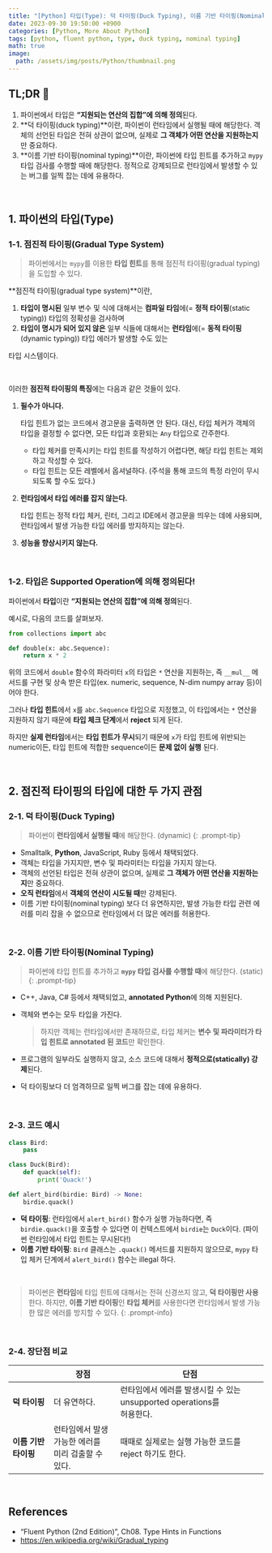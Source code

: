 ```yaml
---
title: "[Python] 타입(Type): 덕 타이핑(Duck Typing), 이름 기반 타이핑(Nominal Typing)"
date: 2023-09-30 19:50:00 +0900
categories: [Python, More About Python]
tags: [python, fluent python, type, duck typing, nominal typing]
math: true
image: 
  path: /assets/img/posts/Python/thumbnail.png
---
```


## TL;DR 📌

1. 파이썬에서 타입은 **“지원되는 연산의 집합”에 의해 정의**된다.
2. **덕 타이핑(duck typing)**이란, 파이썬이 런타임에서 실행될 때에 해당한다. 객체의 선언된 타입은 전혀 상관이 없으며, 실제로 **그 객체가 어떤 연산을 지원하는지**만 중요하다.
3. **이름 기반 타이핑(nominal typing)**이란, 파이썬에 타입 힌트를 추가하고 `mypy` 타입 검사를 수행할 때에 해당한다. 정적으로 강제되므로 런타임에서 발생할 수 있는 버그를 일찍 잡는 데에 유용하다.

<br>

## 1. 파이썬의 타입(Type)

### 1-1. 점진적 타이핑(Gradual Type System)

> 파이썬에서는 `mypy`를 이용한 **타입 힌트**를 통해 점진적 타이핑(gradual typing)을 도입할 수 있다.

**점진적 타이핑(gradual type system)**이란,

1. **타입이 명시된** 일부 변수 및 식에 대해서는 <span class="red">**컴파일 타임**</span>에(= **정적 타이핑**(static typing)) 타입의 정확성을 검사하며
2. **타입이 명시가 되어 있지 않은** 일부 식들에 대해서는 <span class="red">**런타임**</span>에(= **동적 타이핑**(dynamic typing)) 타입 에러가 발생할 수도 있는

타입 시스템이다.

<br>

이러한 **점진적 타이핑의 특징**에는 다음과 같은 것들이 있다.

1. <span class="shlp">**필수가 아니다.**</span>
    
    타입 힌트가 없는 코드에서 경고문을 출력하면 안 된다. 대신, 타입 체커가 객체의 타입을 결정할 수 없다면, 모든 타입과 호환되는 `Any` 타입으로 간주한다.
    
    - 타입 체커를 만족시키는 타입 힌트를 작성하기 어렵다면, 해당 타입 힌트는 제외하고 작성할 수 있다.
    - 타입 힌트는 모든 레벨에서 옵셔널하다. (주석을 통해 코드의 특정 라인이 무시되도록 할 수도 있다.)
2. <span class="shlp">**런타임에서 타입 에러를 잡지 않는다.**</span>
    
    타입 힌트는 정적 타입 체커, 린터, 그리고 IDE에서 경고문을 띄우는 데에 사용되며, 런타임에서 발생 가능한 타입 에러를 방지하지는 않는다.
    
3. <span class="shlp">**성능을 향상시키지 않는다.**</span>

<br>

### 1-2. 타입은 Supported Operation에 의해 정의된다!

파이썬에서 **타입**이란 <span class="blue">**“지원되는 연산의 집합”에 의해 정의**</span>된다.

예시로, 다음의 코드를 살펴보자.

```python
from collections import abc

def double(x: abc.Sequence):
    return x * 2
```

위의 코드에서 `double` 함수의 파라미터 `x`의 타입은 `*` 연산을 지원하는, 즉 `__mul__` 메서드를 구현 및 상속 받은 타입(ex. numeric, sequence, N-dim numpy array 등)이어야 한다.

그러나 **타입 힌트**에서 `x`를 `abc.Sequence` 타입으로 지정했고, 이 타입에서는 `*` 연산을 지원하지 않기 때문에 <span class="red">**타입 체크 단계**</span>에서 **reject** 되게 된다.

하지만 <span class="red">**실제 런타임**</span>에서는 **타입 힌트가 무시**되기 때문에 `x`가 타입 힌트에 위반되는 numeric이든, 타입 힌트에 적합한 sequence이든 **문제 없이 실행** 된다.

<br>

## 2. 점진적 타이핑의 타입에 대한 두 가지 관점

### 2-1. 덕 타이핑(Duck Typing)

> 파이썬이 **런타임에서 실행될 때**에 해당한다. (dynamic)
{: .prompt-tip}

- Smalltalk, <span class="blue">**Python**</span>, JavaScript, Ruby 등에서 채택되었다.
- 객체는 타입을 가지지만, 변수 및 파라미터는 타입을 가지지 않는다.
- 객체의 선언된 타입은 전혀 상관이 없으며, 실제로 **그 객체가 어떤 연산을 지원하는지**만 중요하다.
- **오직 런타임**에서 **객체의 연산이 시도될 때**만 강제된다.
- 이름 기반 타이핑(nominal typing) 보다 더 유연하지만, 발생 가능한 타입 관련 에러를 미리 잡을 수 없으므로 런타임에서 더 많은 에러를 허용한다.

<br>

### 2-2. 이름 기반 타이핑(Nominal Typing)

> 파이썬에 타입 힌트를 추가하고 **`mypy` 타입 검사를 수행할 때**에 해당한다. (static)
{: .prompt-tip}

- C++, Java, C# 등에서 채택되었고, <span class="blue">**annotated Python**</span>에 의해 지원된다.
- 객체와 변수는 모두 타입을 가진다.
    
    > 하지만 객체는 런타임에서만 존재하므로, 타입 체커는 **변수 및 파라미터가 타입 힌트로 annotated 된 코드**만 확인한다.
    > 
- 프로그램의 일부라도 실행하지 않고, 소스 코드에 대해서 **정적으로(statically) 강제**된다.
- 덕 타이핑보다 더 엄격하므로 일찍 버그를 잡는 데에 유용하다.

<br>

### 2-3. 코드 예시

```python
class Bird:
    pass

class Duck(Bird):
    def quack(self):
        print('Quack!')

def alert_bird(birdie: Bird) -> None:
    birdie.quack()
```

- <span class="shl">**덕 타이핑**</span>: 런타임에서 `alert_bird()` 함수가 실행 가능하다면, 즉 `birdie.quack()`을 호출할 수 있다면 이 컨텍스트에서 `birdie`는 `Duck`이다. (파이썬 런타임에서 타입 힌트는 무시된다!)
- <span class="shl">**이름 기반 타이핑**</span>: `Bird` 클래스는 `.quack()` 메서드를 지원하지 않으므로, `mypy` 타입 체커 단계에서 `alert_bird()` 함수는 illegal 하다.

<br>

> 파이썬은 **런타임**에 타입 힌트에 대해서는 전혀 신경쓰지 않고, **덕 타이핑만 사용**한다. 하지만, **이름 기반 타이핑**인 **타입 체커**를 사용한다면 런타임에서 발생 가능한 많은 에러를 방지할 수 있다.
{: .prompt-info}

<br>

### 2-4. 장단점 비교

|   | 장점 | 단점 |
| --- | --- | --- |
| <span class="shl">**덕 타이핑**</span> | 더 유연하다. | 런타임에서 에러를 발생시킬 수 있는 unsupported operations를<br>허용한다. |
| <span class="shl">**이름 기반 타이핑**</span> | 런타임에서 발생 가능한 에러를<br>미리 검출할 수 있다. | 때때로 실제로는 실행 가능한 코드를 reject 하기도 한다.  |

<br>

## References

- “Fluent Python (2nd Edition)”, Ch08. Type Hints in Functions
- <https://en.wikipedia.org/wiki/Gradual_typing>

